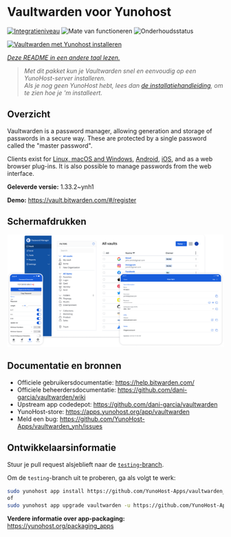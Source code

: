 <!--
NB: Deze README is automatisch gegenereerd door <https://github.com/YunoHost/apps/tree/master/tools/readme_generator>
Hij mag NIET handmatig aangepast worden.
-->

# Vaultwarden voor Yunohost

[![Integratieniveau](https://apps.yunohost.org/badge/integration/vaultwarden)](https://ci-apps.yunohost.org/ci/apps/vaultwarden/)
![Mate van functioneren](https://apps.yunohost.org/badge/state/vaultwarden)
![Onderhoudsstatus](https://apps.yunohost.org/badge/maintained/vaultwarden)

[![Vaultwarden met Yunohost installeren](https://install-app.yunohost.org/install-with-yunohost.svg)](https://install-app.yunohost.org/?app=vaultwarden)

*[Deze README in een andere taal lezen.](./ALL_README.md)*

> *Met dit pakket kun je Vaultwarden snel en eenvoudig op een YunoHost-server installeren.*  
> *Als je nog geen YunoHost hebt, lees dan [de installatiehandleiding](https://yunohost.org/install), om te zien hoe je 'm installeert.*

## Overzicht

Vaultwarden is a password manager, allowing generation and storage of passwords in a secure way. These are protected by a single password called the "master password".

Clients exist for [Linux, macOS and Windows](https://bitwarden.com/#download), [Android](https://play.google.com/store/apps/details?id=com.x8bit.bitwarden), [iOS](https://itunes.apple.com/app/bitwarden-free-password-manager/id1137397744?mt=8), and as a web browser plug-ins. It is also possible to manage passwords from the web interface.


**Geleverde versie:** 1.33.2~ynh1

**Demo:** <https://vault.bitwarden.com/#/register>

## Schermafdrukken

![Schermafdrukken van Vaultwarden](./doc/screenshots/screenshot.png)

## Documentatie en bronnen

- Officiele gebruikersdocumentatie: <https://help.bitwarden.com/>
- Officiele beheerdersdocumentatie: <https://github.com/dani-garcia/vaultwarden/wiki>
- Upstream app codedepot: <https://github.com/dani-garcia/vaultwarden>
- YunoHost-store: <https://apps.yunohost.org/app/vaultwarden>
- Meld een bug: <https://github.com/YunoHost-Apps/vaultwarden_ynh/issues>

## Ontwikkelaarsinformatie

Stuur je pull request alsjeblieft naar de [`testing`-branch](https://github.com/YunoHost-Apps/vaultwarden_ynh/tree/testing).

Om de `testing`-branch uit te proberen, ga als volgt te werk:

```bash
sudo yunohost app install https://github.com/YunoHost-Apps/vaultwarden_ynh/tree/testing --debug
of
sudo yunohost app upgrade vaultwarden -u https://github.com/YunoHost-Apps/vaultwarden_ynh/tree/testing --debug
```

**Verdere informatie over app-packaging:** <https://yunohost.org/packaging_apps>
